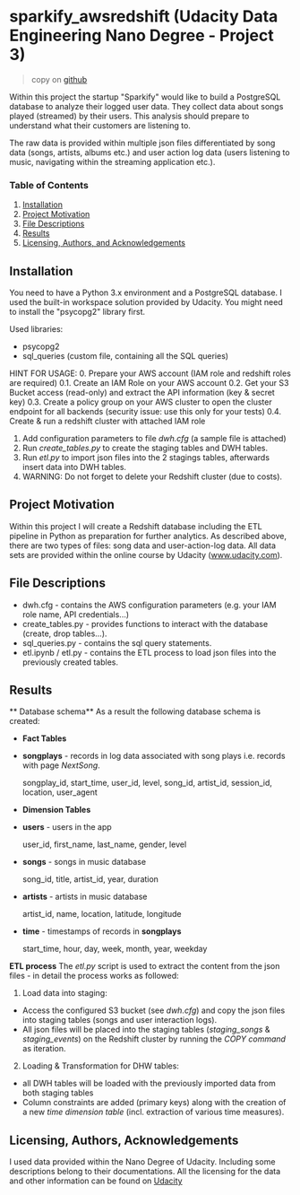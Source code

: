 # sparkify_awsredshift (Udacity Data Engineering Nano Degree - Project 3)
> copy on [github](https://github.com/dsmatthew/sparkify_awsredshift)

Within this project the startup "Sparkify" would like to build a PostgreSQL database to analyze their logged user data. They collect data about songs played (streamed) by their users. This analysis should prepare to understand what their customers are listening to.

The raw data is provided within multiple json files differentiated by song data (songs, artists, albums etc.) and user action log data (users listening to music, navigating within the streaming application etc.).



### Table of Contents

1. [Installation](#installation)
2. [Project Motivation](#motivation)
3. [File Descriptions](#files)
4. [Results](#results)
5. [Licensing, Authors, and Acknowledgements](#licensing)

## Installation <a name="installation"></a>

You need to have a Python 3.x environment and a PostgreSQL database. I used the built-in workspace solution provided by Udacity. You might need to install the "psycopg2" library first.

Used libraries:
* psycopg2
* sql_queries (custom file, containing all the SQL queries)

HINT FOR USAGE:
0. Prepare your AWS account (IAM role and redshift roles are required)
0.1. Create an IAM Role on your AWS account
0.2. Get your S3 Bucket access (read-only) and extract the API information (key & secret key)
0.3. Create a policy group on your AWS cluster to open the cluster endpoint for all backends (security issue: use this only for your tests)
0.4. Create & run a redshift cluster with attached IAM role
1. Add configuration parameters to file _dwh.cfg_ (a sample file is attached)
2. Run _create_tables.py_ to create the staging tables and DWH tables.
3. Run _etl.py_ to import json files into the 2 stagings tables, afterwards insert data into DWH tables.
4. WARNING: Do not forget to delete your Redshift cluster (due to costs).

## Project Motivation<a name="motivation"></a>
Within this project I will create a Redshift database including the ETL pipeline in Python as preparation for further analytics. As described above, there are two types of files: song data and user-action-log data.
All data sets are provided within the online course by Udacity (www.udacity.com).

## File Descriptions <a name="files"></a>
* dwh.cfg - contains the AWS configuration parameters (e.g. your IAM role name, API credentials...)
* create_tables.py - provides functions to interact with the database (create, drop tables...).
* sql_queries.py - contains the sql query statements.
* etl.ipynb / etl.py - contains the ETL process to load json files into the previously created tables.



## Results<a name="results"></a>

** Database schema**
As a result the following database schema is created:

* **Fact Tables**
 * **songplays** - records in log data associated with song plays i.e. records with page _NextSong_.
   <p>songplay_id, start_time, user_id, level, song_id, artist_id, session_id, location, user_agent</p>
   

* **Dimension Tables**
 * **users** - users in the app
   <p>user_id, first_name, last_name, gender, level</p>
 * **songs** - songs in music database
   <p>song_id, title, artist_id, year, duration</p>
 * **artists** - artists in music database
   <p>artist_id, name, location, latitude, longitude</p>
 * **time** - timestamps of records in **songplays**
   <p>start_time, hour, day, week, month, year, weekday</p>


**ETL process**
The _etl.py_ script is used to extract the content from the json files - in detail the process works as followed:
1. Load data into staging:
 * Access the configured S3 bucket (see _dwh.cfg_) and copy the json files into staging tables (songs and user interaction logs).
 * All json files will be placed into the staging tables (_staging_songs_ & _staging_events_) on the Redshift cluster by running the _COPY command_ as iteration.
2. Loading & Transformation for DHW tables:
 * all DWH tables will be loaded with the previously imported data from both staging tables
 * Column constraints are added (primary keys) along with the creation of a new _time dimension table_ (incl. extraction of various time measures).


## Licensing, Authors, Acknowledgements<a name="licensing"></a>
I used data provided within the Nano Degree of Udacity. Including some descriptions belong to their documentations. All the licensing for the data and other information can be found on [Udacity](https://udacity.com)
